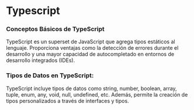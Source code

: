 # Typescript

### Conceptos Básicos de TypeScript

TypeScript es un superset de JavaScript que agrega tipos estáticos al lenguaje. Proporciona ventajas como la detección de errores durante el desarrollo y una mayor capacidad de autocompletado en entornos de desarrollo integrados (IDEs).

### Tipos de Datos en TypeScript:
TypeScript incluye tipos de datos como string, number, boolean, array, tuple, enum, any, void, null, undefined, etc. Además, permite la creación de tipos personalizados a través de interfaces y tipos.
